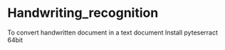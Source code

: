 # Handwriting_recognition
To convert handwritten document in a text document
Install pyteserract 64bit